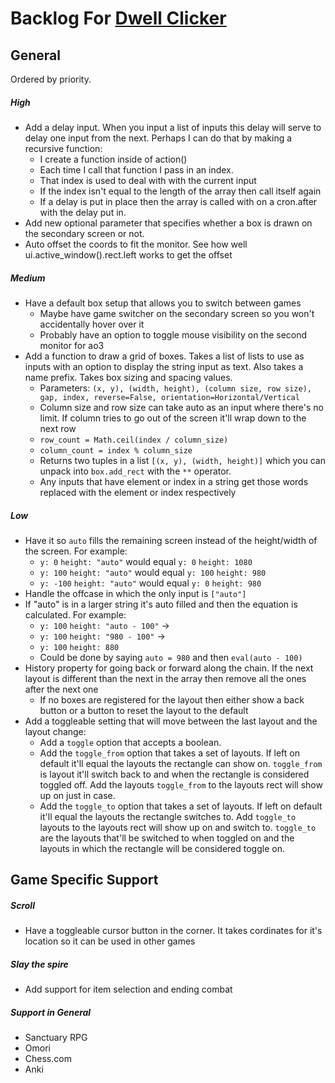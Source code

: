 # Backlog For [Dwell Clicker](./dwell_clicker.py)

## General
Ordered by priority.

##### High
- Add a delay input. When you input a list of inputs this delay will serve to delay one input from the next. Perhaps I can do that by making a recursive function:
    - I create a function inside of action()
    - Each time I call that function I pass in an index.
    - That index is used to deal with with the current input
    - If the index isn't equal to the length of the array then call itself again
    - If a delay is put in place then the array is called with on a cron.after with the delay put in.
- Add new optional parameter that specifies whether a box is drawn on the secondary screen or not. 
- Auto offset the coords to fit the monitor. See how well ui.active_window().rect.left works to get the offset

##### Medium
- Have a default box setup that allows you to switch between games
    - Maybe have game switcher on the secondary screen so you won't accidentally hover over it
    - Probably have an option to toggle mouse visibility on the second monitor for ao3
- Add a function to draw a grid of boxes. Takes a list of lists to use as inputs with an option to display the string input as text. Also takes a name prefix. Takes box sizing and spacing values.
    - Parameters: `(x, y), (width, height), (column size, row size), gap, index, reverse=False, orientation=Horizontal/Vertical`
    - Column size and row size can take auto as an input where there's no limit. If column tries to go out of the screen it'll wrap down to the next row
    - `row_count = Math.ceil(index / column_size)`
    - `column_count = index % column_size`
    - Returns two tuples in a list `[(x, y), (width, height)]` which you can unpack into `box.add_rect` with the `**` operator.
    - Any inputs that have element or index in a string get those words replaced with the element or index respectively

##### Low
- Have it so `auto` fills the remaining screen instead of the height/width of the screen. For example:
    - `y: 0` `height: "auto"` would equal `y: 0` `height: 1080`
    - `y: 100` `height: "auto"` would equal `y: 100` `height: 980`
    - `y: -100` `height: "auto"` would equal `y: 0` `height: 980`
- Handle the offcase in which the only input is `["auto"]`
- If "auto" is in a larger string it's auto filled and then the equation is calculated. For example: 
    - `y: 100` `height: "auto - 100"` ->
    - `y: 100` `height: "980 - 100"` ->
    - `y: 100` `height: 880`
    - Could be done by saying `auto = 980` and then `eval(auto - 100)`
- History property for going back or forward along the chain. If the next layout is different than the next in the array then remove all the ones after the next one
    - If no boxes are registered for the layout then either show a back button or a button to reset the layout to the default 
- Add a toggleable setting that will move between the last layout and the layout change:
    - Add a `toggle` option that accepts a boolean.
    - Add the `toggle_from` option that takes a set of layouts. If left on default it'll equal the layouts the rectangle can show on. `toggle_from` is layout it'll switch back to and when the rectangle is considered toggled off. Add the layouts `toggle_from` to the layouts rect will show up on just in case.
    - Add the `toggle_to` option that takes a set of layouts. If left on default it'll equal the layouts the rectangle switches to. Add `toggle_to` layouts to the layouts rect will show up on and switch to. `toggle_to` are the layouts that'll be switched to when toggled on and the layouts in which the rectangle will be considered toggle on.


## Game Specific Support
##### Scroll
- Have a toggleable cursor button in the corner. It takes cordinates for it's location so it can be used in other games

##### Slay the spire
- Add support for item selection and ending combat

##### Support in General
- Sanctuary RPG
- Omori
- Chess.com
- Anki